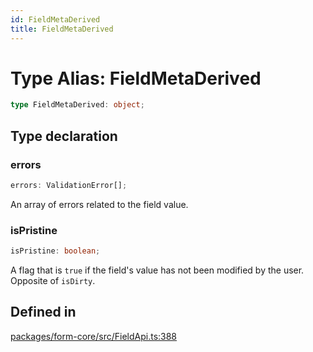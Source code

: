 ```yaml
---
id: FieldMetaDerived
title: FieldMetaDerived
---
```


# Type Alias: FieldMetaDerived

```ts
type FieldMetaDerived: object;
```

## Type declaration

### errors

```ts
errors: ValidationError[];
```

An array of errors related to the field value.

### isPristine

```ts
isPristine: boolean;
```

A flag that is `true` if the field's value has not been modified by the user. Opposite of `isDirty`.

## Defined in

[packages/form-core/src/FieldApi.ts:388](https://github.com/TanStack/form/blob/main/packages/form-core/src/FieldApi.ts#L388)
